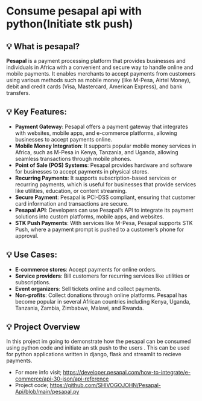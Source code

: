 # Consume pesapal api with python(Initiate stk push)

## 💡 What is pesapal?
**Pesapal** is a payment processing platform that provides businesses and individuals in Africa with a convenient and secure way to handle online and mobile payments. It enables merchants to accept payments from customers using various methods such as mobile money (like M-Pesa, Airtel Money), debit and credit cards (Visa, Mastercard, American Express), and bank transfers.

## 💡 Key Features:
- **Payment Gateway**: Pesapal offers a payment gateway that integrates with websites, mobile apps, and e-commerce platforms, allowing businesses to accept payments online.
- **Mobile Money Integration**: It supports popular mobile money services in Africa, such as M-Pesa in Kenya, Tanzania, and Uganda, allowing seamless transactions through mobile phones.
- **Point of Sale (POS) Systems**: Pesapal provides hardware and software for businesses to accept payments in physical stores.
- **Recurring Payments**: It supports subscription-based services or recurring payments, which is useful for businesses that provide services like utilities, education, or content streaming.
- **Secure Payment**: Pesapal is PCI-DSS compliant, ensuring that customer card information and transactions are secure.
- **Pesapal API**: Developers can use Pesapal’s API to integrate its payment solutions into custom platforms, mobile apps, and websites.
- **STK Push Payments**: With services like M-Pesa, Pesapal supports STK Push, where a payment prompt is pushed to a customer’s phone for approval.

## 💡 Use Cases:
- **E-commerce stores**: Accept payments for online orders.
- **Service providers**: Bill customers for recurring services like utilities or subscriptions.
- **Event organizers**: Sell tickets online and collect payments.
- **Non-profits**: Collect donations through online platforms.
Pesapal has become popular in several African countries including Kenya, Uganda, Tanzania, Zambia, Zimbabwe, Malawi, and Rwanda.

## 💡 Project Overview
In this project im going to demonstrate how the pesapal can be consumed using python code and initiate an stk push to the users . This can be used for python applications written in django, flask and streamlit to recieve payments.
- For more info visit; https://developer.pesapal.com/how-to-integrate/e-commerce/api-30-json/api-reference
- Project code; https://github.com/SHIVOGOJOHN/Pesapal-Api/blob/main/pesapal.py


